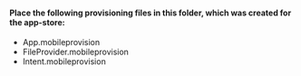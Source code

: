 #### Place the following provisioning files in this folder, which was created for the app-store:	

- App.mobileprovision
- FileProvider.mobileprovision
- Intent.mobileprovision
